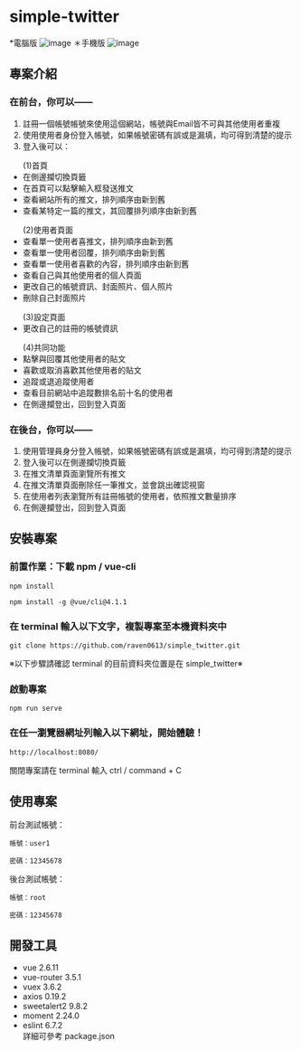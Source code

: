 # simple-twitter
*電腦版
![image](./src/assets/images/readme-photo.png)
＊手機版
![image](./src/assets/images/readme-mobile.png)

## 專案介紹

### 在前台，你可以——
1. 註冊一個帳號帳號來使用這個網站，帳號與Email皆不可與其他使用者重複
2. 使用使用者身份登入帳號，如果帳號密碼有誤或是漏填，均可得到清楚的提示 
3. 登入後可以：

<ul>
(1)首頁
<li>在側邊攔切換頁籤</li>
<li>在首頁可以點擊輸入框發送推文</li>
<li>查看網站所有的推文，排列順序由新到舊</li>
<li>查看某特定一篇的推文，其回覆排列順序由新到舊</li>
</ul>

<ul>
(2)使用者頁面
<li>查看單一使用者喜推文，排列順序由新到舊</li>
<li>查看單一使用者回覆，排列順序由新到舊</li>
<li>查看單一使用者喜歡的內容，排列順序由新到舊</li>
<li>查看自己與其他使用者的個人頁面</li>
<li>更改自己的帳號資訊、封面照片、個人照片</li>
<li>刪除自己封面照片</li>
</ul>

<ul>
(3)設定頁面
<li>更改自己的註冊的帳號資訊</li>
</ul>

<ul>
(4)共同功能
<li>點擊與回覆其他使用者的貼文</li>
<li>喜歡或取消喜歡其他使用者的貼文</li>
<li>追蹤或退追蹤使用者</li>
<li>查看目前網站中追蹤數排名前十名的使用者</li>
<li>在側邊攔登出，回到登入頁面</li>
</ul>


### 在後台，你可以——

1. 使用管理員身分登入帳號，如果帳號密碼有誤或是漏填，均可得到清楚的提示
2. 登入後可以在側邊攔切換頁籤
3. 在推文清單頁面瀏覽所有推文
4. 在推文清單頁面刪除任一筆推文，並會跳出確認視窗
5. 在使用者列表瀏覽所有註冊帳號的使用者，依照推文數量排序
6. 在側邊攔登出，回到登入頁面

## 安裝專案

### 前置作業：下載 npm / vue-cli

```
npm install
```

```
npm install -g @vue/cli@4.1.1
```

### 在 terminal 輸入以下文字，複製專案至本機資料夾中

```
git clone https://github.com/raven0613/simple_twitter.git
```

※以下步驟請確認 terminal 的目前資料夾位置是在 simple_twitter※

### 啟動專案

```
npm run serve
```

### 在任一瀏覽器網址列輸入以下網址，開始體驗！

```
http://localhost:8080/
```

關閉專案請在 terminal 輸入 ctrl / command + C

## 使用專案

前台測試帳號：

```
帳號：user1
```

```
密碼：12345678
```

後台測試帳號：

```
帳號：root
```

```
密碼：12345678
```

## 開發工具

<ul dir="auto">
<li>vue 2.6.11</li>
<li>vue-router 3.5.1</li>
<li>vuex 3.6.2</li>
<li>axios 0.19.2</li>
<li>sweetalert2 9.8.2</li>
<li>moment 2.24.0</li>
<li>eslint 6.7.2</li>
詳細可參考 package.json
</ul>
